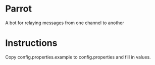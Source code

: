 # Parrot
A bot for relaying messages from one channel to another

# Instructions
Copy config.properties.example to config.properties and fill in values.
